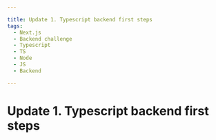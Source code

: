 ```yaml
---

title: Update 1. Typescript backend first steps
tags:
  - Next.js
  - Backend challenge
  - Typescript
  - TS
  - Node
  - JS
  - Backend

---
```


# Update 1. Typescript backend first steps